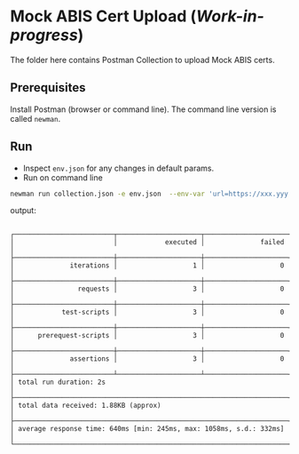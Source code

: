 # Mock ABIS Cert Upload (_Work-in-progress_)

The folder here contains Postman Collection to upload Mock ABIS certs.

## Prerequisites
Install Postman (browser or command line).  The command line version is called `newman`.

## Run
* Inspect `env.json` for any changes in default params.
* Run on command line
```sh
newman run collection.json -e env.json  --env-var 'url=https://xxx.yyy.zzz' --env-var 'admin-client-secret=xxxxxxxxxxxx'
```

output:

```

┌─────────────────────────┬─────────────────────┬─────────────────────┐
│                         │            executed │              failed │
├─────────────────────────┼─────────────────────┼─────────────────────┤
│              iterations │                   1 │                   0 │
├─────────────────────────┼─────────────────────┼─────────────────────┤
│                requests │                   3 │                   0 │
├─────────────────────────┼─────────────────────┼─────────────────────┤
│            test-scripts │                   3 │                   0 │
├─────────────────────────┼─────────────────────┼─────────────────────┤
│      prerequest-scripts │                   3 │                   0 │
├─────────────────────────┼─────────────────────┼─────────────────────┤
│              assertions │                   3 │                   0 │
├─────────────────────────┴─────────────────────┴─────────────────────┤
│ total run duration: 2s                                              │
├─────────────────────────────────────────────────────────────────────┤
│ total data received: 1.88KB (approx)                                │
├─────────────────────────────────────────────────────────────────────┤
│ average response time: 640ms [min: 245ms, max: 1058ms, s.d.: 332ms] │
└─────────────────────────────────────────────────────────────────────┘

```
